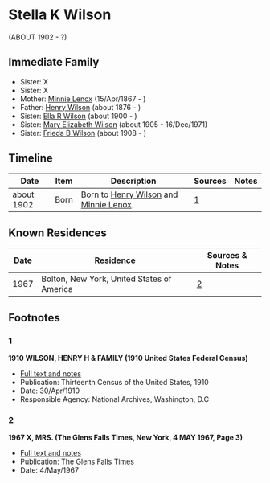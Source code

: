 ﻿---
layout: person
subject_key: i26878767
permalink: /people/i26878767
---

# Stella K Wilson
(ABOUT 1902 - ?)

## Immediate Family

* Sister: X
* Sister: X
* Mother: [Minnie Lenox](./@99536158@-minnie-lenox-b1867-4-15-d.md) (15/Apr/1867 - )
* Father: [Henry Wilson](./@5904501@-henry-wilson-b1876-d.md) (about 1876 - )
* Sister: [Ella R Wilson](./@43820265@-ella-r-wilson-b1900-d.md) (about 1900 - )
* Sister: [Mary Elizabeth Wilson](./@99819804@-mary-elizabeth-wilson-b1905-d1971-12-16.md) (about 1905 - 16/Dec/1971)
* Sister: [Frieda B Wilson](./@66883950@-frieda-b-wilson-b1908-d.md) (about 1908 - )

## Timeline

Date | Item | Description | Sources | Notes
---|---|---|---|---
about 1902 | Born | Born to [Henry Wilson](./@5904501@-henry-wilson-b1876-d.md) and [Minnie Lenox](./@99536158@-minnie-lenox-b1867-4-15-d.md). | [1](#1) | 

## Known Residences

Date | Residence | Sources & Notes
---|---|---
1967 | Bolton, New York, United States of America | [2](#2)

## Footnotes

### 1

**1910 WILSON, HENRY H & FAMILY (1910 United States Federal Census)**

* [Full text and notes](../sources/@48233928@-1910-wilson,-henry-h-&-family-1910-united-states-federal-census-.md)
* Publication: Thirteenth Census of the United States, 1910
* Date: 30/Apr/1910
* Responsible Agency: National Archives, Washington, D.C

### 2

**1967 X, MRS. (The Glens Falls Times, New York, 4 MAY 1967, Page 3)**

* [Full text and notes](../sources/@69967380@-1967-wilson,-mrs.-the-glens-falls-times,-new-york,-4-may-1967,-page-3-.md)
* Publication: The Glens Falls Times
* Date: 4/May/1967

